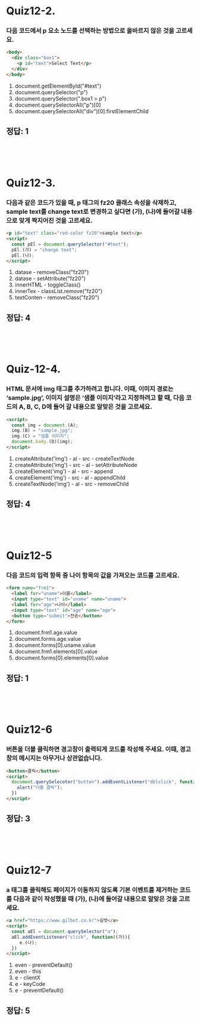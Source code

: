 # Quiz12-2.
### 다음 코드에서 p 요소 노드를 선택하는 방법으로 올바르지 않은 것을 고르세요.
```html
<body>
  <div class="box1">
    <p id="text">Select Text</p>
  </div>
</body>
```

1. document.getElementById("#text")
2. document.querySelector("p")
3. document.querySelector(".box1 > p")
4. document.querySelectorAll("p")[0]
5. document.querySelectorAll("div")[0].firstElementChild

## 정답: 1

<br/><br/><br/>

# Quiz12-3.
### 다음과 같은 코드가 있을 때, p 태그의 fz20 클래스 속성을 삭제하고, sample text를 change text로 변경하고 싶다면 (가), (나)에 들어갈 내용으로 맞게 짝지어진 것을 고르세요.
```html
<p id="text" class="red-color fz20">sample text</p>
<script>
  const pEl = document.querySelector("#text");
  pEl.(가) = "change text"; 
  pEl.(나);
</script>
```

1. datase - removeClass("fz20")
2. datase - setAttribute("fz20")
3. innerHTML - toggleClass()
4. innerTex - classList.remove("fz20")
5. textConten - removeClass("fz20")

## 정답: 4

<br/><br/><br/>

# Quiz-12-4.
### HTML 문서에 img 태그를 추가하려고 합니다. 이때, 이미지 경로는 ‘sample.jpg’, 이미지 설명은 ‘샘플 이미지’라고 지정하려고 할 때, 다음 코드의 A, B, C, D에 들어 갈 내용으로 알맞은 것을 고르세요.
```html
<script>
  const img = document.(A);
  img.(B) = "sample.jpg";
  img.(C) = "샘플 이미지";
  document.body.(D)(img);
</script>
```

1. createAttribute('img') - al - src - createTextNode
2. createAttribute('img') - src - al - setAttributeNode
3. createElement('img') - al - src - append
4. createElement('img') - src - al - appendChild
5. createTextNode('img') - al - src - removeChild

## 정답: 4

<br/><br/><br/> 

# Quiz12-5
### 다음 코드의 입력 항목 중 나이 항목의 값을 가져오는 코드를 고르세요.
```html
<form name="frm1">
  <label for="uname">이름</label>
  <input type="text" id="uname" name="uname">
  <label for="age">나이</label>
  <input type="text" id="age" name="age">
  <button type="submit">전송</button>
</form>
```

1. document.frm1.age.value
2. document.forms.age.value
3. document.forms[0].uname.value
4. document.frm1.elements[0].value
5. document.forms[0].elements[0].value

## 정답: 1

<br/><br/><br/> 

# Quiz12-6
### 버튼을 더블 클릭하면 경고창이 출력되게 코드를 작성해 주세요. 이때, 경고창의 메시지는 아무거나 상관없습니다.
```html
<button>클릭</button>
<script>
  document.querySelecotor("button").addEventListener("dblclick", function() {
    alert("더블 클릭");
  })
</script>
```

## 정답: 3


<br/><br/><br/> 

# Quiz12-7
### a 태그를 클릭해도 페이지가 이동하지 않도록 기본 이벤트를 제거하는 코드를 다음과 같이 작성했을 때 (가), (나)에 들어갈 내용으로 알맞은 것을 고르세요.
```html
<a href="https://www.gilbut.co.kr">길벗</a>
<script>
  const aEl = document.querySelector("a");
  aEl.addEventListener("click", function((가)){
     e.(나);
  })
</script>
```

1. even - preventDefault()
2. even - this
3. e - clientX
4. e - keyCode
5. e - preventDefault()

## 정답: 5
